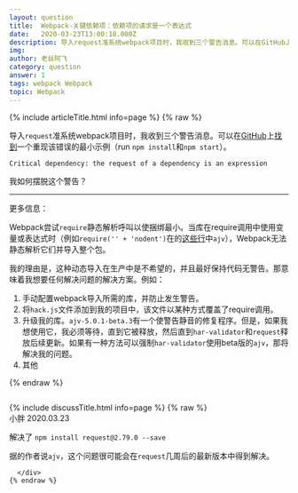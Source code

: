 ```yaml
---
layout: question
title:  Webpack-关键依赖项：依赖项的请求是一个表达式
date:   2020-03-23T13:00:18.000Z
description: 导入request准系统webpack项目时，我收到三个警告消息。可以在GitHub上找到一个重现该错误的最小示例（run npm install和npm...
img: 
author: 老丝阿飞
category: question
answer: 1
tags: webpack Webpack
topic: Webpack
---
```

<div class="article-root">
  <div class="article">
    {% include articleTitle.html info=page %}
    {% raw %}
    <div class="article-content"><p><font style="vertical-align: inherit;"><font style="vertical-align: inherit;">导入</font></font><code>request</code><font style="vertical-align: inherit;"><font style="vertical-align: inherit;">准系统webpack项目</font><font style="vertical-align: inherit;">时，我收到三个警告消息</font><font style="vertical-align: inherit;">。</font><font style="vertical-align: inherit;">可以在</font></font><a href="https://github.com/Oduig/webpackfiddle" rel="noreferrer"><font style="vertical-align: inherit;"><font style="vertical-align: inherit;">GitHub</font></font></a><font style="vertical-align: inherit;"><font style="vertical-align: inherit;">上</font><a href="https://github.com/Oduig/webpackfiddle" rel="noreferrer"><font style="vertical-align: inherit;">找到</font></a><font style="vertical-align: inherit;">一个重现该错误的最小示例</font><font style="vertical-align: inherit;">（run </font></font><code>npm install</code><font style="vertical-align: inherit;"><font style="vertical-align: inherit;">和</font></font><code>npm start</code><font style="vertical-align: inherit;"><font style="vertical-align: inherit;">）。</font></font></p>

<p><code>Critical dependency: the request of a dependency is an expression</code></p>

<p><font style="vertical-align: inherit;"><font style="vertical-align: inherit;">我如何摆脱这个警告？</font></font></p>

<hr>

<p><font style="vertical-align: inherit;"><font style="vertical-align: inherit;">更多信息：</font></font></p>

<p><font style="vertical-align: inherit;"><font style="vertical-align: inherit;">Webpack尝试</font></font><code>require</code><font style="vertical-align: inherit;"><font style="vertical-align: inherit;">静态</font><font style="vertical-align: inherit;">解析</font><font style="vertical-align: inherit;">呼叫以使捆绑最小。</font><font style="vertical-align: inherit;">当库在require调用中使用变量或表达式时（例如</font></font><code>require('' + 'nodent')</code><font style="vertical-align: inherit;"><font style="vertical-align: inherit;">在的</font></font><a href="https://github.com/epoberezkin/ajv/blob/c19c02aa045f8d8fe55852b4303899f82e6de381/lib/async.js#L78" rel="noreferrer"><font style="vertical-align: inherit;"><font style="vertical-align: inherit;">这些行</font></font></a><font style="vertical-align: inherit;"><font style="vertical-align: inherit;">中</font></font><code>ajv</code><font style="vertical-align: inherit;"><font style="vertical-align: inherit;">），Webpack无法静态解析它们并导入整个包。</font></font></p>

<p><font style="vertical-align: inherit;"><font style="vertical-align: inherit;">我的理由是，这种动态导入在生产中是不希望的，并且最好保持代码无警告。</font><font style="vertical-align: inherit;">那意味着我想要任何解决问题的解决方案。</font><font style="vertical-align: inherit;">例如：</font></font></p>

<ol>
<li><font style="vertical-align: inherit;"><font style="vertical-align: inherit;">手动配置webpack导入所需的库，并防止发生警告。</font></font></li>
<li><font style="vertical-align: inherit;"><font style="vertical-align: inherit;">将</font></font><code>hack.js</code><font style="vertical-align: inherit;"><font style="vertical-align: inherit;">文件</font><font style="vertical-align: inherit;">添加</font><font style="vertical-align: inherit;">到我的项目中，</font><font style="vertical-align: inherit;">该</font><font style="vertical-align: inherit;">文件以某种方式覆盖了require调用。</font></font></li>
<li><font style="vertical-align: inherit;"><font style="vertical-align: inherit;">升级我的库。</font></font><code>ajv-5.0.1-beta.3</code><font style="vertical-align: inherit;"><font style="vertical-align: inherit;">有一个使警告静音的修复程序。</font><font style="vertical-align: inherit;">但是，如果我想使用它，我必须等待，直到它被释放，然后直到</font></font><code>har-validator</code><font style="vertical-align: inherit;"><font style="vertical-align: inherit;">和</font></font><code>request</code><font style="vertical-align: inherit;"><font style="vertical-align: inherit;">释放后续更新。</font><font style="vertical-align: inherit;">如果有一种方法可以强制</font></font><code>har-validator</code><font style="vertical-align: inherit;"><font style="vertical-align: inherit;">使用beta版的</font></font><code>ajv</code><font style="vertical-align: inherit;"><font style="vertical-align: inherit;">，那将解决我的问题。</font></font></li>
<li><font style="vertical-align: inherit;"><font style="vertical-align: inherit;">其他</font></font></li>
</ol></div>
    {% endraw %}
  </div>
  <p style="height: 0;width:0;overflow: hidden;"> 第3033篇《Webpack-关键依赖项：依赖项的请求是一个表达式》来自Winter(https://github.com/aiyld/aiyld.github.io)的站点</p>
  <div class="discuss-wrapper">
    {% include discussTitle.html info=page %}
    {% raw %}
    <div class="discuss-item">
        <div class="discuss-parent">
          <div class="discuss-meta">
            <span class="discuss-user">小胖</span>
            <span class="discuss-time">2020.03.23</span>
          </div>
          <div class="discuss-comment"><p><font style="vertical-align: inherit;"><font style="vertical-align: inherit;">解决了 </font></font><code>npm install request@2.79.0 --save</code></p>

<p><font style="vertical-align: inherit;"><font style="vertical-align: inherit;">据的作者说</font></font><code>ajv</code><font style="vertical-align: inherit;"><font style="vertical-align: inherit;">，这个问题很可能会在</font></font><code>request</code><font style="vertical-align: inherit;"><font style="vertical-align: inherit;">几周后</font><font style="vertical-align: inherit;">的最新版本中得到解决</font><font style="vertical-align: inherit;">。</font></font></p></div>
        </div>
        
      </div>
    {% endraw %}
  </div>
<div>
